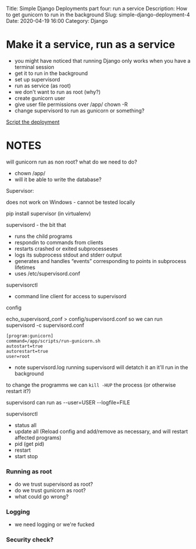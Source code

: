 Title: Simple Django Deployments part four: run a service
Description: How to get gunicorn to run in the background
Slug: simple-django-deployment-4
Date: 2020-04-19 16:00
Category: Django

# Make it a service, run as a service

- you might have noticed that running Django only works when you have a terminal session
- get it to run in the background
- set up supervisord
- run as service (as root)
- we don't want to run as root (why?)
- create gunicorn user
- give user file permissions over /app/ chown -R
- change supervisord to run as gunicorn or something?

[Script the deployment]({filename}/simple-django-deployment-5.md)

# NOTES

will gunicorn run as non root? what do we need to do?

- chown /app/
- will it be able to write the database?

Supervisor:

does not work on Windows - cannot be tested locally

pip install supervisor (in virtualenv)

supervisord - the bit that

- runs the child programs
- respondin to commands from clients
- restarts crashed or exited subprocesseses
- logs its subprocess stdout and stderr output
- generates and handles “events” corresponding to points in subprocess lifetimes
- uses /etc/supervisord.conf

supervisorctl

- command line client for access to supervisord

config

echo_supervisord_conf > config/supervisord.conf
so we can run supervisord -c supervisord.conf

```
[program:gunicorn]
command=/app/scripts/run-gunicorn.sh
autostart=true
autorestart=true
user=root
```

- note supervisord.log
  running supervisord will detatch it an it'll run in the background

to change the programms we can `kill -HUP` the process
(or otherwise restart it?)

supervisord can run as --user=USER
--logfile=FILE

supervisorctl

- status all
- update all (Reload config and add/remove as necessary, and will restart affected programs)
- pid (get pid)
- restart <name>
- start stop

### Running as root

- do we trust supervisord as root?
- do we trust gunicorn as root?
- what could go wrong?

### Logging

- we need logging or we're fucked

### Security check?
